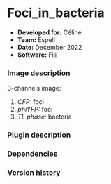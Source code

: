 # Foci_in_bacteria

* **Developed for:** Céline
* **Team:** Espeli
* **Date:** December 2022
* **Software:** Fiji


### Image description

3-channels image:
  1. *CFP:* foci
  2. *phiYFP:* foci
  3. *TL phase:* bacteria

### Plugin description

### Dependencies

### Version history


